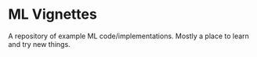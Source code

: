 # ML Vignettes

A repository of example ML code/implementations. Mostly a place to learn and try new things.
